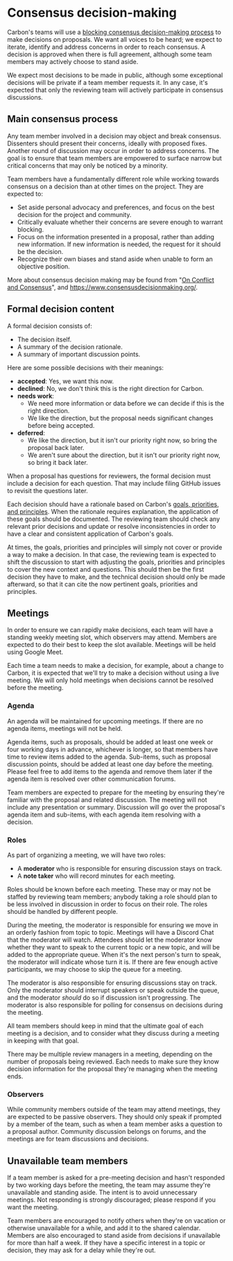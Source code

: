 # Consensus decision-making

<!--
Part of the Carbon Language project, under the Apache License v2.0 with LLVM
Exceptions. See /LICENSE for license information.
SPDX-License-Identifier: Apache-2.0 WITH LLVM-exception
-->

Carbon's teams will use a
[blocking consensus decision-making process](https://en.wikipedia.org/wiki/Consensus_decision-making#Blocking)
to make decisions on proposals. We want all voices to be heard; we expect to
iterate, identify and address concerns in order to reach consensus. A decision
is approved when there is full agreement, although some team members may
actively choose to stand aside.

We expect most decisions to be made in public, although some exceptional
decisions will be private if a team member requests it. In any case, it's
expected that only the reviewing team will actively participate in consensus
discussions.

## Main consensus process

Any team member involved in a decision may object and break consensus.
Dissenters should present their concerns, ideally with proposed fixes. Another
round of discussion may occur in order to address concerns. The goal is to
ensure that team members are empowered to surface narrow but critical concerns
that may only be noticed by a minority.

Team members have a fundamentally different role while working towards consensus
on a decision than at other times on the project. They are expected to:

-   Set aside personal advocacy and preferences, and focus on the best decision
    for the project and community.
-   Critically evaluate whether their concerns are severe enough to warrant
    blocking.
-   Focus on the information presented in a proposal, rather than adding new
    information. If new information is needed, the request for it should be the
    decision.
-   Recognize their own biases and stand aside when unable to form an objective
    position.

More about consensus decision making may be found from
"[On Conflict and Consensus](https://web.archive.org/web/20111026234752/http://www.ic.org/pnp/ocac/)",
and https://www.consensusdecisionmaking.org/.

## Formal decision content

A formal decision consists of:

-   The decision itself.
-   A summary of the decision rationale.
-   A summary of important discussion points.

Here are some possible decisions with their meanings:

-   **accepted**: Yes, we want this now.
-   **declined**: No, we don't think this is the right direction for Carbon.
-   **needs work**:
    -   We need more information or data before we can decide if this is the
        right direction.
    -   We like the direction, but the proposal needs significant changes before
        being accepted.
-   **deferred**:
    -   We like the direction, but it isn't our priority right now, so bring the
        proposal back later.
    -   We aren't sure about the direction, but it isn't our priority right now,
        so bring it back later.

When a proposal has questions for reviewers, the formal decision must include a
decision for each question. That may include filing GitHub issues to revisit the
questions later.

Each decision should have a rationale based on Carbon's
[goals, priorities, and principles](goals.md). When the rationale requires
explanation, the application of these goals should be documented. The reviewing
team should check any relevant prior decisions and update or resolve
inconsistencies in order to have a clear and consistent application of Carbon's
goals.

At times, the goals, priorities and principles will simply not cover or provide
a way to make a decision. In that case, the reviewing team is expected to shift
the discussion to start with adjusting the goals, priorities and principles to
cover the new context and questions. This should then be the first decision they
have to make, and the technical decision should only be made afterward, so that
it can cite the now pertinent goals, priorities and principles.

## Meetings

In order to ensure we can rapidly make decisions, each team will have a standing
weekly meeting slot, which observers may attend. Members are expected to do
their best to keep the slot available. Meetings will be held using Google Meet.

Each time a team needs to make a decision, for example, about a change to
Carbon, it is expected that we'll try to make a decision without using a live
meeting. We will only hold meetings when decisions cannot be resolved before the
meeting.

### Agenda

An agenda will be maintained for upcoming meetings. If there are no agenda
items, meetings will not be held.

Agenda items, such as proposals, should be added at least one week or four
working days in advance, whichever is longer, so that members have time to
review items added to the agenda. Sub-items, such as proposal discussion points,
should be added at least one day before the meeting. Please feel free to add
items to the agenda and remove them later if the agenda item is resolved over
other communication forums.

Team members are expected to prepare for the meeting by ensuring they're
familiar with the proposal and related discussion. The meeting will not include
any presentation or summary. Discussion will go over the proposal's agenda item
and sub-items, with each agenda item resolving with a decision.

### Roles

As part of organizing a meeting, we will have two roles:

-   A **moderator** who is responsible for ensuring discussion stays on track.
-   A **note taker** who will record minutes for each meeting.

Roles should be known before each meeting. These may or may not be staffed by
reviewing team members; anybody taking a role should plan to be less involved in
discussion in order to focus on their role. The roles should be handled by
different people.

During the meeting, the moderator is responsible for ensuring we move in an
orderly fashion from topic to topic. Meetings will have a Discord Chat that the
moderator will watch. Attendees should let the moderator know whether they want
to speak to the current topic or a new topic, and will be added to the
appropriate queue. When it's the next person's turn to speak, the moderator will
indicate whose turn it is. If there are few enough active participants, we may
choose to skip the queue for a meeting.

The moderator is also responsible for ensuring discussions stay on track. Only
the moderator should interrupt speakers or speak outside the queue, and the
moderator _should_ do so if discussion isn't progressing. The moderator is also
responsible for polling for consensus on decisions during the meeting.

All team members should keep in mind that the ultimate goal of each meeting is a
decision, and to consider what they discuss during a meeting in keeping with
that goal.

There may be multiple review managers in a meeting, depending on the number of
proposals being reviewed. Each needs to make sure they know decision information
for the proposal they're managing when the meeting ends.

### Observers

While community members outside of the team may attend meetings, they are
expected to be passive observers. They should only speak if prompted by a member
of the team, such as when a team member asks a question to a proposal author.
Community discussion belongs on forums, and the meetings are for team
discussions and decisions.

## Unavailable team members

If a team member is asked for a pre-meeting decision and hasn't responded by two
working days before the meeting, the team may assume they're unavailable and
standing aside. The intent is to avoid unnecessary meetings. Not responding is
strongly discouraged; please respond if you want the meeting.

Team members are encouraged to notify others when they're on vacation or
otherwise unavailable for a while, and add it to the shared calendar. Members
are also encouraged to stand aside from decisions if unavailable for more than
half a week. If they have a specific interest in a topic or decision, they may
ask for a delay while they're out.
